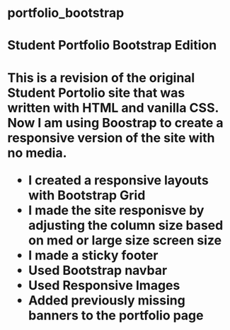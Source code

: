 # portfolio_bootstrap
<h1>Student Portfolio Bootstrap Edition<h1>
This is a revision of the original Student Portolio site that was written with HTML and vanilla CSS.
Now I am using Boostrap to create a responsive version of the site with no media.

* I created a responsive layouts with Bootstrap Grid
* I made the site responisve by adjusting the column size based on med or large size screen size
* I made a sticky footer
* Used Bootstrap navbar
* Used Responsive Images
* Added previously missing banners to the portfolio page

